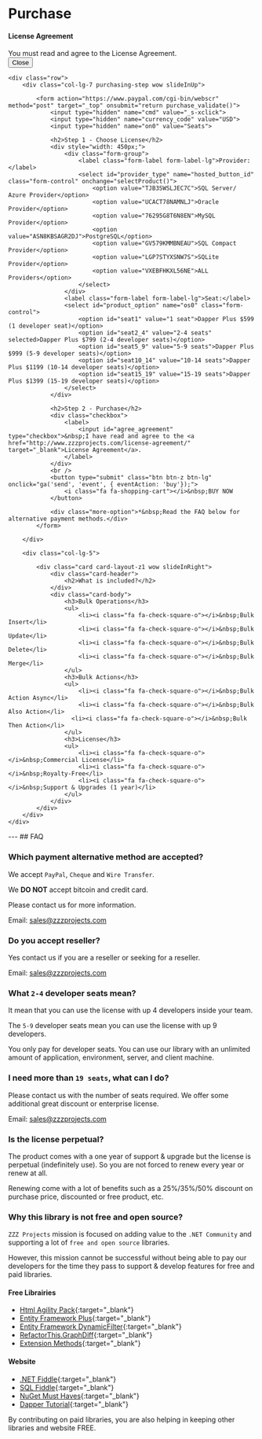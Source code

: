 # Purchase

<!-- validation !-->
<div id="error_validation" class="modal fade" tabindex="-1" role="dialog" aria-labelledby="modal_agreement" aria-hidden="true">
	<div class="modal-dialog" role="document">
		<div class="modal-content">
			<div class="modal-header">
				<h4 class="modal-title" id="modal_agreement">License Agreement</h4>
			</div>
			<div class="modal-body bg-danger">
				You must read and agree to the License Agreement.
			</div>
			<div class="modal-footer">
				<button type="button" class="btn btn-secondary" data-dismiss="modal">Close</button>
			</div>
		</div>
	</div>
</div>


<div class="container">

	<div class="row">
		<div class="col-lg-7 purchasing-step wow slideInUp">

			<form action="https://www.paypal.com/cgi-bin/webscr" method="post" target="_top" onsubmit="return purchase_validate()">
				<input type="hidden" name="cmd" value="_s-xclick">
				<input type="hidden" name="currency_code" value="USD">
				<input type="hidden" name="on0" value="Seats">
				
				<h2>Step 1 - Choose License</h2>
				<div style="width: 450px;">
					<div class="form-group">
						<label class="form-label form-label-lg">Provider:</label> 
						<select id="provider_type" name="hosted_button_id" class="form-control" onchange="selectProduct()">
							<option value="TJB3SWSLJEC7C">SQL Server/ Azure Provider</option>
							<option value="UCACT78NAMNLJ">Oracle Provider</option>
							<option value="76295G8T6N8EN">MySQL Provider</option>
							<option value="ASN8KBSAGR2DJ">PostgreSQL</option>
							<option value="GV579KMMBNEAU">SQL Compact Provider</option>
							<option value="LGP7STYXSNW7S">SQLite Provider</option>
							<option value="VXEBFHKXL56NE">ALL Providers</option>
						</select> 
					</div>
					<label class="form-label form-label-lg">Seat:</label> 
					<select id="product_option" name="os0" class="form-control">
						<option id="seat1" value="1 seat">Dapper Plus $599 (1 developer seat)</option>
						<option id="seat2_4" value="2-4 seats" selected>Dapper Plus $799 (2-4 developer seats)</option>
						<option id="seat5_9" value="5-9 seats">Dapper Plus $999 (5-9 developer seats)</option>
						<option id="seat10_14" value="10-14 seats">Dapper Plus $1199 (10-14 developer seats)</option>
						<option id="seat15_19" value="15-19 seats">Dapper Plus $1399 (15-19 developer seats)</option>
					</select> 
				</div>
				
				<h2>Step 2 - Purchase</h2>
				<div class="checkbox">
					<label>
						<input id="agree_agreement" type="checkbox">&nbsp;I have read and agree to the <a href="http://www.zzzprojects.com/license-agreement/" target="_blank">License Agreement</a>.
					</label>
				</div>
				<br />
				<button type="submit" class="btn btn-z btn-lg" onclick="ga('send', 'event', { eventAction: 'buy'});">
					<i class="fa fa-shopping-cart"></i>&nbsp;BUY NOW
				</button>
				
				<div class="more-option">*&nbsp;Read the FAQ below for alternative payment methods.</div>				
			</form>
			
		</div>
	
		<div class="col-lg-5">
		
			<div class="card card-layout-z1 wow slideInRight">
				<div class="card-header">
					<h2>What is included?</h2>
				</div>
				<div class="card-body">
					<h3>Bulk Operations</h3>
					<ul>
						<li><i class="fa fa-check-square-o"></i>&nbsp;Bulk Insert</li>
						<li><i class="fa fa-check-square-o"></i>&nbsp;Bulk Update</li>
						<li><i class="fa fa-check-square-o"></i>&nbsp;Bulk Delete</li>
						<li><i class="fa fa-check-square-o"></i>&nbsp;Bulk Merge</li>
					</ul>
					<h3>Bulk Actions</h3>
					<ul>
						<li><i class="fa fa-check-square-o"></i>&nbsp;Bulk Action Async</li>
						<li><i class="fa fa-check-square-o"></i>&nbsp;Bulk Also Action</li>
                      <li><i class="fa fa-check-square-o"></i>&nbsp;Bulk Then Action</li>
					</ul>
					<h3>License</h3>
					<ul>
						<li><i class="fa fa-check-square-o"></i>&nbsp;Commercial License</li>
						<li><i class="fa fa-check-square-o"></i>&nbsp;Royalty-Free</li>
						<li><i class="fa fa-check-square-o"></i>&nbsp;Support & Upgrades (1 year)</li>
					</ul>
				</div>
			</div>
		</div>
	</div>
</div>

<div class="container section-faq wow slideInUp">
	<div markdown="1">
---
## FAQ

### Which payment alternative method are accepted?
We accept `PayPal`, `Cheque` and `Wire Transfer`.

We **DO NOT** accept bitcoin  and credit card.

Please contact us for more information.

Email: <a href="mailto:sales@zzzprojects.com">sales@zzzprojects.com</a>

### Do you accept reseller?
Yes contact us if you are a reseller or seeking for a reseller.

Email: <a href="mailto:sales@zzzprojects.com">sales@zzzprojects.com</a>

### What `2-4` developer seats mean?
It mean that you can use the license with up 4 developers inside your team.

The `5-9` developer seats mean you can use the license with up 9 developers.

You only pay for developer seats. You can use our library with an unlimited amount of application, environment, server, and client machine.

### I need more than `19 seats`, what can I do?
Please contact us with the number of seats required. We offer some additional great discount or enterprise license.

Email: <a href="mailto:sales@zzzprojects.com">sales@zzzprojects.com</a>

### Is the license perpetual?
The product comes with a one year of support & upgrade but the license is perpetual (indefinitely use). So you are not forced to renew every year or renew at all.

Renewing come with a lot of benefits such as a 25%/35%/50% discount on purchase price, discounted or free product, etc.

### Why this library is not free and open source?
`ZZZ Projects` mission is focused on adding value to the `.NET Community` and supporting a lot of `free and open source` libraries.

However, this mission cannot be successful without being able to pay our developers for the time they pass to support & develop features for free and paid libraries.

#### Free Librairies

- [Html Agility Pack](http://html-agility-pack.net/){:target="_blank"}
- [Entity Framework Plus](http://entityframework-plus.net/){:target="_blank"}
- [Entity Framework DynamicFilter](https://github.com/zzzprojects/EntityFramework.DynamicFilters){:target="_blank"}
- [RefactorThis.GraphDiff](https://github.com/zzzprojects/GraphDiff){:target="_blank"}
- [Extension Methods](https://github.com/zzzprojects/Z.ExtensionMethods){:target="_blank"}

#### Website

- [.NET Fiddle](https://dotnetfiddle.net/){:target="_blank"}
- [SQL Fiddle](http://sqlfiddle.com/){:target="_blank"}
- [NuGet Must Haves](http://nugetmusthaves.com/){:target="_blank"}
- [Dapper Tutorial](http://dapper-tutorial.net/){:target="_blank"}

By contributing on paid libraries, you are also helping in keeping other libraries and website FREE.

</div>
</div>

<style>
.purchasing-step {
	margin-top: 60px;
}
.purchasing-step h2 {
	padding-bottom: 5px;
	margin-bottom: 20px;
	margin-top: 40px;
	font-size: 2.5rem;
	border-bottom: 1px solid #ddd;
}
.purchasing-step .more-option {
	font-style: italic;
	margin-top: 40px;
	margin-bottom: 40px;
}






</style>

<script>
function purchase_validate() {
	if($("#agree_agreement").prop('checked')) {
		return true;
	}

	$("#error_validation").modal('show')
	return false;
}
function selectProduct() {
	if($("#provider_type").val() == "VXEBFHKXL56NE") {
		$("#seat1").html("Dapper Plus $799 (1 developer seat)");
		$("#seat2_4").html("Dapper Plus $999 (2-4 developer seats)");
		$("#seat5_9").html("Dapper Plus $1199 (5-9 developer seats)");
		$("#seat10_14").html("Dapper Plus $1399 (10-14 developer seats)");
		$("#seat15_19").html("Dapper Plus $1599 (15-19 developer seats)");
	}
	else {
		$("#seat1").html("Dapper Plus $599 (1 developer seat)");
		$("#seat2_4").html("Dapper Plus $799 (2-4 developer seats)");
		$("#seat5_9").html("Dapper Plus $999 (5-9 developer seats)");
		$("#seat10_14").html("Dapper Plus $1199 (10-14 developer seats)");
		$("#seat15_19").html("Dapper Plus $1399 (15-19 developer seats)");
	}
}

selectProduct();
</script>